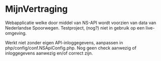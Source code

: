 MijnVertraging
==============

Webapplicatie welke door middel van NS-API wordt voorzien van data van Nederlandse Spoorwegen. Testproject, (nog?) niet in gebruik op een live-omgeving.

Werkt niet zonder eigen API-inloggegevens, aanpassen in php/config/conf.NSApiConfig.php. Nog geen check aanwezig of inloggegevens aanwezig en/of correct zijn.

